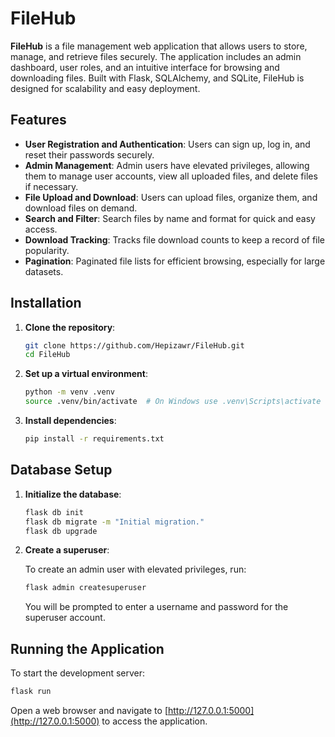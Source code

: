 # FileHub

**FileHub** is a file management web application that allows users to store, manage, and retrieve files securely. The application includes an admin dashboard, user roles, and an intuitive interface for browsing and downloading files. Built with Flask, SQLAlchemy, and SQLite, FileHub is designed for scalability and easy deployment.

## Features

- **User Registration and Authentication**: Users can sign up, log in, and reset their passwords securely.
- **Admin Management**: Admin users have elevated privileges, allowing them to manage user accounts, view all uploaded files, and delete files if necessary.
- **File Upload and Download**: Users can upload files, organize them, and download files on demand.
- **Search and Filter**: Search files by name and format for quick and easy access.
- **Download Tracking**: Tracks file download counts to keep a record of file popularity.
- **Pagination**: Paginated file lists for efficient browsing, especially for large datasets.

## Installation

1. **Clone the repository**:

    ```bash
    git clone https://github.com/Hepizawr/FileHub.git
    cd FileHub
    ```

2. **Set up a virtual environment**:

    ```bash
    python -m venv .venv
    source .venv/bin/activate  # On Windows use .venv\Scripts\activate
    ```

3. **Install dependencies**:

    ```bash
    pip install -r requirements.txt
    ```

## Database Setup

1. **Initialize the database**:

    ```bash
    flask db init
    flask db migrate -m "Initial migration."
    flask db upgrade
    ```

2. **Create a superuser**:

    To create an admin user with elevated privileges, run:

    ```bash
    flask admin createsuperuser
    ```

    You will be prompted to enter a username and password for the superuser account.

## Running the Application

To start the development server:

```bash
flask run
```

Open a web browser and navigate to [http://127.0.0.1:5000](http://127.0.0.1:5000) to access the application.
